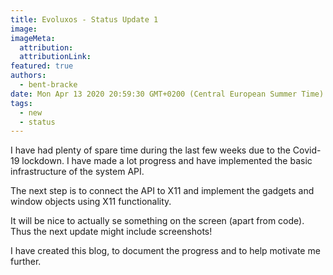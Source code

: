 ```yaml
---
title: Evoluxos - Status Update 1
image:
imageMeta:
  attribution:
  attributionLink:
featured: true
authors:
  - bent-bracke
date: Mon Apr 13 2020 20:59:30 GMT+0200 (Central European Summer Time)
tags:
  - new
  - status
---
```


I have had plenty of spare time during the last few weeks due to the Covid-19 lockdown. I have made a lot progress and have implemented the basic infrastructure of the system API.

The next step is to connect the API to X11 and implement the gadgets and window objects using X11 functionality.

It will be nice to actually se something on the screen (apart from code). Thus the next update might include screenshots!

I have created this blog, to document the progress and to help motivate me further.
